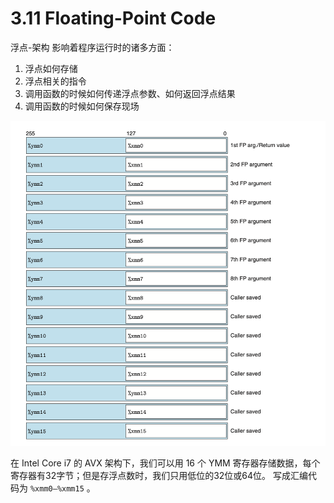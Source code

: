 # 3.11 Floating-Point Code
浮点-架构 影响着程序运行时的诸多方面：
1. 浮点如何存储
2. 浮点相关的指令
3. 调用函数的时候如何传递浮点参数、如何返回浮点结果
4. 调用函数的时候如何保存现场

![](2022-09-15-10-56-37.png)

在 Intel Core i7 的 AVX 架构下，我们可以用 16 个 YMM 寄存器存储数据，每个寄存器有32字节；但是存浮点数时，我们只用低位的32位或64位。
写成汇编代码为 `%xmm0–%xmm15` 。

